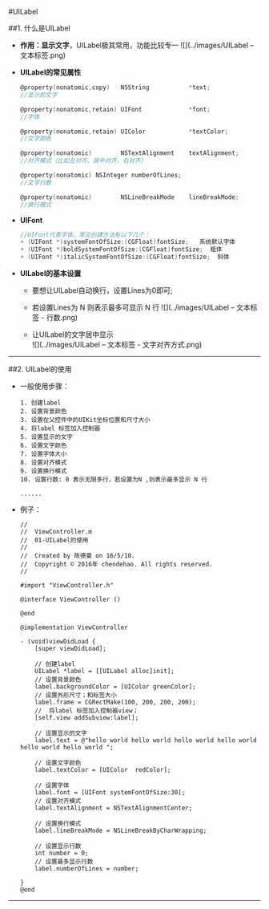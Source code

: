 #UILabel

##1. 什么是UILabel


- **作用：显示文字**，UILabel极其常用，功能比较专一
![](../images/UILabel – 文本标签.png)

- **UILabel的常见属性**

  ```objectivec
  @property(nonatomic,copy)   NSString           *text; 
  //显示的文字

  @property(nonatomic,retain) UIFont             *font; 
  //字体

  @property(nonatomic,retain) UIColor            *textColor; 
  //文字颜色

  @property(nonatomic)        NSTextAlignment    textAlignment; 
  //对齐模式（比如左对齐、居中对齐、右对齐） 

  @property(nonatomic) NSInteger numberOfLines; 
  //文字行数

  @property(nonatomic)        NSLineBreakMode    lineBreakMode;
  //换行模式
  ```

- **UIFont**

  ```objectivec
  //UIFont代表字体，常见创建方法有以下几个：
  + (UIFont *)systemFontOfSize:(CGFloat)fontSize;   系统默认字体
  + (UIFont *)boldSystemFontOfSize:(CGFloat)fontSize;  粗体
  + (UIFont *)italicSystemFontOfSize:(CGFloat)fontSize;  斜体
  ```
  
- **UILabel的基本设置**
    + 要想让UILabel自动换行，设置Lines为0即可;
    + 若设置Lines为 N 则表示最多可显示 N 行
     ![](../images/UILabel – 文本标签 - 行数.png)

    + 让UILabel的文字居中显示   
      ![](../images/UILabel – 文本标签 - 文字对齐方式.png)
      
    
---


##2. UILabel的使用

- 一般使用步骤：

  ```objc
  1. 创建label
  2. 设置背景颜色
  3. 设置在父控件中的UIKit坐标位置和尺寸大小
  4. 将label 标签加入控制器
  5. 设置显示的文字
  6. 设置文字颜色
  7. 设置字体大小
  8. 设置对齐模式
  9. 设置换行模式
  10. 设置行数: 0 表示无限多行，若设置为N ,则表示最多显示 N 行

  ......
  ```
  
- 例子：    

  ```objc
  //
  //  ViewController.m
  //  01-UILabel的使用
  //
  //  Created by 陈德豪 on 16/5/10.
  //  Copyright © 2016年 chendehao. All rights reserved.
  //

  #import "ViewController.h"

  @interface ViewController ()

  @end

  @implementation ViewController

  - (void)viewDidLoad {
      [super viewDidLoad];

      // 创建label
      UILabel *label = [[UILabel alloc]init];
      // 设置背景颜色
      label.backgroundColor = [UIColor greenColor];
      // 设置外形尺寸；和标签大小
      label.frame = CGRectMake(100, 200, 200, 200);
      //  将label 标签加入控制器view；
      [self.view addSubview:label];

      // 设置显示的文字
      label.text = @"hello world hello world hello world hello world hello world hello world ";

      // 设置文字颜色
      label.textColor = [UIColor  redColor];

      // 设置字体
      label.font = [UIFont systemFontOfSize:30];
      // 设置对齐模式
      label.textAlignment = NSTextAlignmentCenter;

      // 设置换行模式
      label.lineBreakMode = NSLineBreakByCharWrapping;

      // 设置显示行数
      int number = 0;
      // 设置最多显示行数
      label.numberOfLines = number;

  }
  @end
  ```

---





